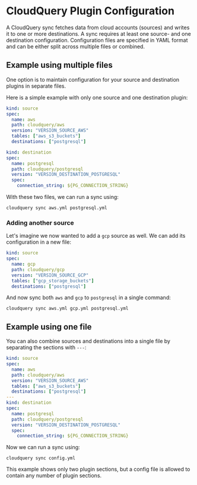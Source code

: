 # CloudQuery Plugin Configuration

A CloudQuery sync fetches data from cloud accounts (sources) and writes it to one or more destinations. 
A sync requires at least one source- and one destination configuration. 
Configuration files are specified in YAML format and can be either split across multiple files or combined.

## Example using multiple files

One option is to maintain configuration for your source and destination plugins in separate files.

Here is a simple example with only one source and one destination plugin:

```yaml copy filename="aws.yml"
kind: source
spec:
  name: aws
  path: cloudquery/aws
  version: "VERSION_SOURCE_AWS"
  tables: ["aws_s3_buckets"]
  destinations: ["postgresql"]
```

```yaml copy filename="postgresql.yml"
kind: destination
spec:
  name: postgresql
  path: cloudquery/postgresql
  version: "VERSION_DESTINATION_POSTGRESQL"
  spec:
    connection_string: ${PG_CONNECTION_STRING}
```

With these two files, we can run a sync using:

```shell copy
cloudquery sync aws.yml postgresql.yml
```  

### Adding another source

Let's imagine we now wanted to add a `gcp` source as well. We can add its configuration in a new file:

```yaml copy filename="gcp.yml"
kind: source
spec:
  name: gcp
  path: cloudquery/gcp
  version: "VERSION_SOURCE_GCP"
  tables: ["gcp_storage_buckets"]
  destinations: ["postgresql"]
```

And now sync both `aws` and `gcp` to `postgresql` in a single command: 

```shell copy
cloudquery sync aws.yml gcp.yml postgresql.yml
``` 

## Example using one file

You can also combine sources and destinations into a single file by separating the sections with `---`:

```yaml copy filename="config.yml"
kind: source
spec:
  name: aws
  path: cloudquery/aws
  version: "VERSION_SOURCE_AWS"
  tables: ["aws_s3_buckets"]
  destinations: ["postgresql"]
---
kind: destination
spec:
  name: postgresql
  path: cloudquery/postgresql
  version: "VERSION_DESTINATION_POSTGRESQL"
  spec:
    connection_string: ${PG_CONNECTION_STRING}
```

Now we can run a sync using:

```shell copy
cloudquery sync config.yml
```

This example shows only two plugin sections, but a config file is allowed to contain any number of plugin sections. 
